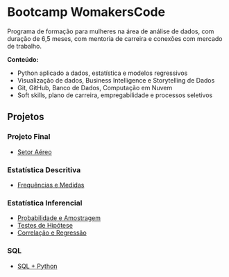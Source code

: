 # Bootcamp WomakersCode

Programa de formação para mulheres na área de análise de dados, com duração de 6,5 meses, com mentoria de carreira e conexões com mercado de trabalho.
  
**Conteúdo:**
  - Python aplicado a dados, estatística e modelos regressivos
  - Visualização de dados, Business Intelligence e Storytelling de Dados
  - Git, GitHub, Banco de Dados, Computação em Nuvem
  - Soft skills, plano de carreira, empregabilidade e processos seletivos

## Projetos

### Projeto Final
- [Setor Aéreo](https://github.com/ludmyllacaetano/Projeto-Final-Setor-Aereo)

### Estatística Descritiva
- [Frequências e Medidas](ProjetoEstatisticaWomakers.ipynb)

### Estatística Inferencial
- [Probabilidade e Amostragem](https://github.com/nadinne94/estastitica_womakers)
- [Testes de Hipótese](https://github.com/nadinne94/testes_de_hipotese)
- [Correlação e Regressão](https://github.com/nadinne94/correlacao-regressao)

### SQL
- [SQL + Python](https://github.com/nadinne94/womakerscode-sql/blob/main/exercicio-banco-dados.py)
